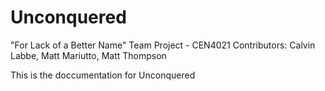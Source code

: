 # Unconquered
"For Lack of a Better Name" Team Project - CEN4021
Contributors: Calvin Labbe, Matt Mariutto, Matt Thompson

This is the doccumentation for Unconquered
